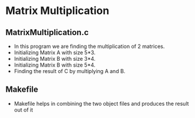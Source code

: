 # Matrix Multiplication

## MatrixMultiplication.c
 
- In this program we are finding the multiplication of 2 matrices.
- Initializing Matrix A with size 5*3.
- Initializing Matrix B with size 3*4.
- Initializing Matrix B with size 5*4.
- Finding the result of C by multiplying A and B.

## Makefile

- Makefile helps in combining the two object files and produces the result out of it
